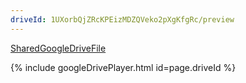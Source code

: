 ```yaml
---
driveId: 1UXorbQjZRcKPEizMDZQVeko2pXgKfgRc/preview
---
```


<p class="mobile">
<a href="https://drive.google.com/file/d/1UXorbQjZRcKPEizMDZQVeko2pXgKfgRc/view?usp=sharing">SharedGoogleDriveFile</a>
</p>

<p class="desktop">
{% include googleDrivePlayer.html id=page.driveId %}
</p>
